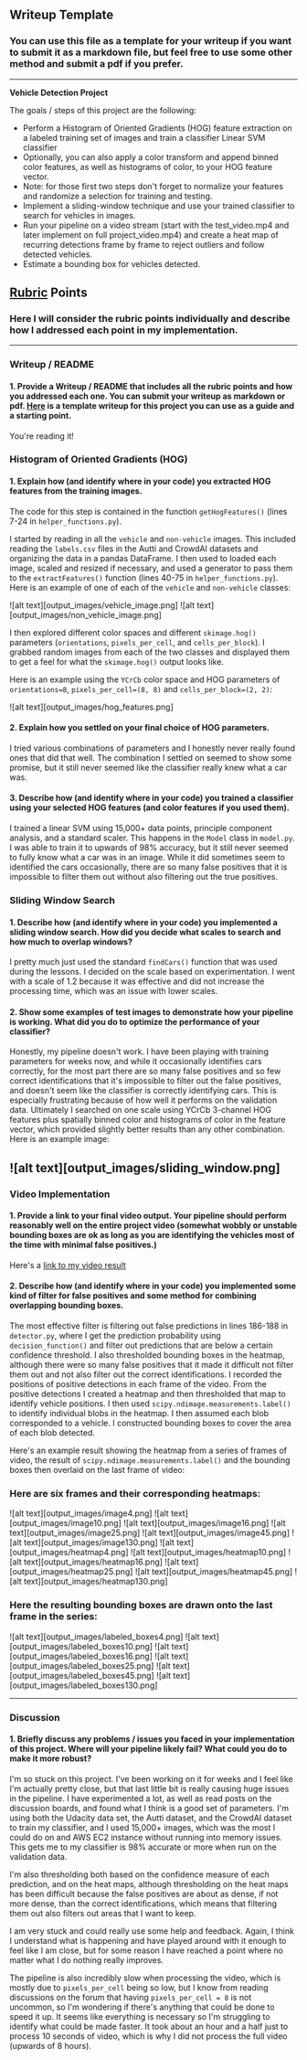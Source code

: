 ## Writeup Template
### You can use this file as a template for your writeup if you want to submit it as a markdown file, but feel free to use some other method and submit a pdf if you prefer.

---

**Vehicle Detection Project**

The goals / steps of this project are the following:

* Perform a Histogram of Oriented Gradients (HOG) feature extraction on a labeled training set of images and train a classifier Linear SVM classifier
* Optionally, you can also apply a color transform and append binned color features, as well as histograms of color, to your HOG feature vector.
* Note: for those first two steps don't forget to normalize your features and randomize a selection for training and testing.
* Implement a sliding-window technique and use your trained classifier to search for vehicles in images.
* Run your pipeline on a video stream (start with the test_video.mp4 and later implement on full project_video.mp4) and create a heat map of recurring detections frame by frame to reject outliers and follow detected vehicles.
* Estimate a bounding box for vehicles detected.

[//]: # (Image References)
[image1]: ./examples/car_not_car.png
[image2]: ./examples/HOG_example.jpg
[image3]: ./examples/sliding_windows.jpg
[image4]: ./examples/sliding_window.jpg
[image5]: ./examples/bboxes_and_heat.png
[image6]: ./examples/labels_map.png
[image7]: ./examples/output_bboxes.png
[video1]: ./project_video.mp4

## [Rubric](https://review.udacity.com/#!/rubrics/513/view) Points
### Here I will consider the rubric points individually and describe how I addressed each point in my implementation.  

---
### Writeup / README

#### 1. Provide a Writeup / README that includes all the rubric points and how you addressed each one.  You can submit your writeup as markdown or pdf.  [Here](https://github.com/udacity/CarND-Vehicle-Detection/blob/master/writeup_template.md) is a template writeup for this project you can use as a guide and a starting point.  

You're reading it!

### Histogram of Oriented Gradients (HOG)

#### 1. Explain how (and identify where in your code) you extracted HOG features from the training images.

The code for this step is contained in the function `getHogFeatures()` (lines 7-24 in `helper_functions.py`).

I started by reading in all the `vehicle` and `non-vehicle` images. This included reading the `labels.csv` files in the Autti and CrowdAI datasets and organizing the data in a pandas DataFrame. I then used to loaded each image, scaled and resized if necessary, and used a generator to pass them to the `extractFeatures()` function (lines 40-75 in `helper_functions.py`). Here is an example of one of each of the `vehicle` and `non-vehicle` classes:

![alt text][output_images/vehicle_image.png]
![alt text][output_images/non_vehicle_image.png]

I then explored different color spaces and different `skimage.hog()` parameters (`orientations`, `pixels_per_cell`, and `cells_per_block`).  I grabbed random images from each of the two classes and displayed them to get a feel for what the `skimage.hog()` output looks like.

Here is an example using the `YCrCb` color space and HOG parameters of `orientations=8`, `pixels_per_cell=(8, 8)` and `cells_per_block=(2, 2)`:

![alt text][output_images/hog_features.png]

#### 2. Explain how you settled on your final choice of HOG parameters.

I tried various combinations of parameters and I honestly never really found ones that did that well. The combination I settled on seemed to show some promise, but it still never seemed like the classifier really knew what a car was.

#### 3. Describe how (and identify where in your code) you trained a classifier using your selected HOG features (and color features if you used them).

I trained a linear SVM using 15,000+ data points, principle component analysis, and a standard scaler. This happens in the `Model` class in `model.py`. I was able to train it to upwards of 98% accuracy, but it still never seemed to fully know what a car was in an image. While it did sometimes seem to identified the cars occasionally, there are so many false positives that it is impossible to filter them out without also filtering out the true positives.

### Sliding Window Search

#### 1. Describe how (and identify where in your code) you implemented a sliding window search.  How did you decide what scales to search and how much to overlap windows?

I pretty much just used the standard `findCars()` function that was used during the lessons. I decided on the scale based on experimentation. I went with a scale of 1.2 because it was effective and did not increase the processing time, which was an issue with lower scales.

#### 2. Show some examples of test images to demonstrate how your pipeline is working.  What did you do to optimize the performance of your classifier?

Honestly, my pipeline doesn't work. I have been playing with training parameters for weeks now, and while it occasionally identifies cars correctly, for the most part there are so many false positives and so few correct identifications that it's impossible to filter out the false positives, and doesn't seem like the classifier is correctly identifying cars. This is especially frustrating because of how well it performs on the validation data. Ultimately I searched on one scale using YCrCb 3-channel HOG features plus spatially binned color and histograms of color in the feature vector, which provided slightly better results than any other combination.  Here is an example image:

![alt text][output_images/sliding_window.png]
---

### Video Implementation

#### 1. Provide a link to your final video output.  Your pipeline should perform reasonably well on the entire project video (somewhat wobbly or unstable bounding boxes are ok as long as you are identifying the vehicles most of the time with minimal false positives.)
Here's a [link to my video result](./output_video.mp4)


#### 2. Describe how (and identify where in your code) you implemented some kind of filter for false positives and some method for combining overlapping bounding boxes.

The most effective filter is filtering out false predictions in lines 186-188 in `detector.py`, where I get the prediction probability using `decision_function()` and filter out predictions that are below a certain confidence threshold. I also thresholded bounding boxes in the heatmap, although there were so many false positives that it made it difficult not filter them out and not also filter out the correct identifications. I recorded the positions of positive detections in each frame of the video.  From the positive detections I created a heatmap and then thresholded that map to identify vehicle positions.  I then used `scipy.ndimage.measurements.label()` to identify individual blobs in the heatmap.  I then assumed each blob corresponded to a vehicle.  I constructed bounding boxes to cover the area of each blob detected.  

Here's an example result showing the heatmap from a series of frames of video, the result of `scipy.ndimage.measurements.label()` and the bounding boxes then overlaid on the last frame of video:

### Here are six frames and their corresponding heatmaps:
![alt text][output_images/image4.png]
![alt text][output_images/image10.png]
![alt text][output_images/image16.png]
![alt text][output_images/image25.png]
![alt text][output_images/image45.png]
![alt text][output_images/image130.png]
![alt text][output_images/heatmap4.png]
![alt text][output_images/heatmap10.png]
![alt text][output_images/heatmap16.png]
![alt text][output_images/heatmap25.png]
![alt text][output_images/heatmap45.png]
![alt text][output_images/heatmap130.png]

### Here the resulting bounding boxes are drawn onto the last frame in the series:
![alt text][output_images/labeled_boxes4.png]
![alt text][output_images/labeled_boxes10.png]
![alt text][output_images/labeled_boxes16.png]
![alt text][output_images/labeled_boxes25.png]
![alt text][output_images/labeled_boxes45.png]
![alt text][output_images/labeled_boxes130.png]

---

### Discussion

#### 1. Briefly discuss any problems / issues you faced in your implementation of this project.  Where will your pipeline likely fail?  What could you do to make it more robust?

I'm so stuck on this project. I've been working on it for weeks and I feel like I'm actually pretty close, but that last little bit is really causing huge issues in the pipeline. I have experimented a lot, as well as read posts on the discussion boards, and found what I think is a good set of parameters. I'm using both the Udacity data set, the Autti dataset, and the CrowdAI dataset to train my classifier, and I used 15,000+ images, which was the most I could do on and AWS EC2 instance without running into memory issues. This gets me to my classifier is 98% accurate or more when run on the validation data.

I'm also thresholding both based on the confidence measure of each prediction, and on the heat maps, although thresholding on the heat maps has been difficult because the false positives are about as dense, if not more dense, than the correct identifications, which means that filtering them out also filters out areas that I want to keep.

I am very stuck and could really use some help and feedback. Again, I think I understand what is happening and have played around with it enough to feel like I am close, but for some reason I have reached a point where no matter what I do nothing really improves.

The pipeline is also incredibly slow when processing the video, which is mostly due to `pixels_per_cell` being so low, but I know from reading discussions on the forum that having `pixels_per_cell = 8` is not uncommon, so I'm wondering if there's anything that could be done to speed it up. It seems like everything is necessary so I'm struggling to identify what could be made faster. It took about an hour and a half just to process 10 seconds of video, which is why I did not process the full video (upwards of 8 hours).

